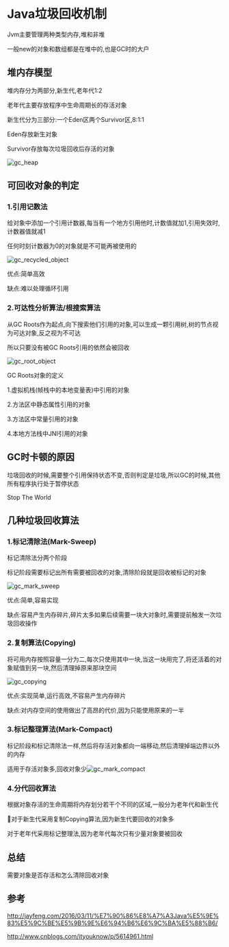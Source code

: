 # Java垃圾回收机制

Jvm主要管理两种类型内存,堆和非堆

一般new的对象和数组都是在堆中的,也是GC时的大户

## 堆内存模型

堆内存分为两部分,新生代,老年代1:2

老年代主要存放程序中生命周期长的存活对象

新生代分为三部分:一个Eden区两个Survivor区,8:1:1

Eden存放新生对象

Survivor存放每次垃圾回收后存活的对象

![gc_heap](./gc_heap.png)

## 可回收对象的判定

### 1.引用记数法

给对象中添加一个引用计数器,每当有一个地方引用他时,计数值就加1,引用失效时,计数器值就减1

任何时刻计数器为0的对象就是不可能再被使用的

![gc_recycled_object](./gc_recycled_object.png)

优点:简单高效

缺点:难以处理循环引用

### 2.可达性分析算法/根搜索算法

从GC Roots作为起点,向下搜索他们引用的对象,可以生成一颗引用树,树的节点视为可达对象,反之视为不可达

所以只要没有被GC Roots引用的依然会被回收

![gc_root_object](./gc_root_object.png)

GC Roots对象的定义

1.虚拟机栈(帧栈中的本地变量表)中引用的对象

2.方法区中静态属性引用的对象

3.方法区中常量引用的对象

4.本地方法栈中JNI引用的对象

## GC时卡顿的原因

垃圾回收的时候,需要整个引用保持状态不变,否则判定是垃圾,所以GC的时候,其他所有程序执行处于暂停状态

Stop The World

## 几种垃圾回收算法

### 1.标记清除法(Mark-Sweep)

标记清除法分两个阶段

标记阶段需要标记出所有需要被回收的对象,清除阶段就是回收被标记的对象

![gc_mark_sweep](./gc_mark_sweep.png)

优点:简单,容易实现

缺点:容易产生内存碎片,碎片太多如果后续需要一块大对象时,需要提前触发一次垃圾回收操作



### 2.复制算法(Copying)

将可用内存按照容量一分为二,每次只使用其中一块,当这一块用完了,将还活着的对象赋值到另一块,然后清理掉原来那块空间

![gc_copying](./gc_copying.png)

优点:实现简单,运行高效,不容易产生内存碎片

缺点:对内存空间的使用做出了高昂的代价,因为只能使用原来的一半

### 3.标记整理算法(Mark-Compact)

标记阶段和标记清除法一样,然后将存活对象都向一端移动,然后清理掉端边界以外的内存

适用于存活对象多,回收对象少![gc_mark_compact](./gc_mark_compact.png)

### 4.分代回收算法

根据对象存活的生命周期将内存划分若干个不同的区域,一般分为老年代和新生代

对于新生代采用复制Copying算法,因为新生代要回收的对象多

对于老年代采用标记整理法,因为老年代每次只有少量对象要被回收

## 总结

需要对象是否存活和怎么清除回收对象



## 参考

http://jayfeng.com/2016/03/11/%E7%90%86%E8%A7%A3Java%E5%9E%83%E5%9C%BE%E5%9B%9E%E6%94%B6%E6%9C%BA%E5%88%B6/

http://www.cnblogs.com/ityouknow/p/5614961.html